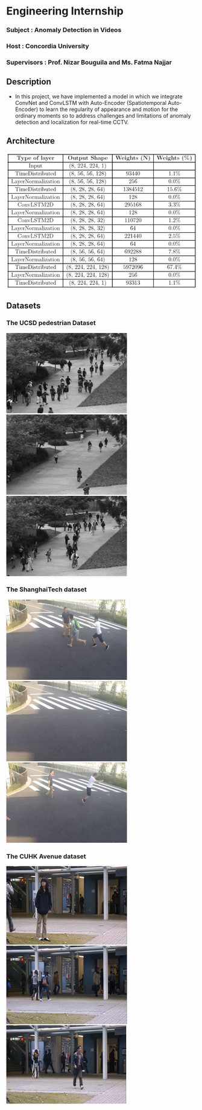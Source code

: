 # Engineering Internship

### Subject : Anomaly Detection in Videos
### Host : Concordia University
### Supervisors : Prof. Nizar Bouguila and Ms. Fatma Najjar 

## Description

- In this project, we have implemented a model in which we integrate ConvNet and ConvLSTM with Auto-Encoder (Spatiotemporal Auto-Encoder) to learn the regularity of appearance and motion for the ordinary moments so to address challenges and limitations of anomaly detection and localization for real-time CCTV.

## Architecture

![alt text](Images/Architecture.jpg?raw=true)

## Datasets
### The UCSD pedestrian Dataset
![alt text](Images/UCSD1.jpg?raw=true)![alt text](Images/UCSD2.jpg?raw=true)![alt text](Images/UCSD3.jpg?raw=true)

### The ShanghaiTech dataset
![alt text](Images/ShanghaiTech1.png?raw=true)![alt text](Images/ShanghaiTech2.png?raw=true)![alt text](Images/ShanghaiTech3.png?raw=true)

### The CUHK Avenue dataset
![alt text](Images/CUHK1.png?raw=true)![alt text](Images/CUHK2.png?raw=true)![alt text](Images/CUHK3.png?raw=true)
